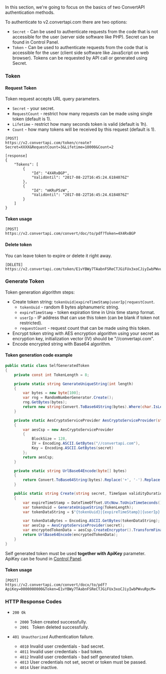In this section, we're going to focus on the basics of two ConvertAPI authentication methods.

To authenticate to v2.convertapi.com there are two options:

* `Secret` - Can be used to authenticate requests from the code that is not accessible for the user (server side software like PHP). Secret can be found in Control Panel.
* `Token` - Can be used to authenticate requests from the code that is accessible for the user (client side software like JavaScript on web browser). Tokens can be requested by API call or generated using Secret.

### Token

#### Request Token

Token request accepts URL query parameters.

* `Secret` - your secret.
* `RequestCount` - restrict how many requests can be made using single token (default is 1).
* `Lifetime` - restrict how many seconds token is valid (default is 1h).
* `Count` - how many tokens will be received by this request (default is 1).

```
[POST] 
https://v2.convertapi.com/token/create?Secret=XXXX&RequestCount=3&Lifetime=10000&Count=2
```
```
[response]
{
    "Tokens": [
        {
            "Id": "4X4RxBGP",
            "ValidUntil": "2017-08-22T16:45:24.6184076Z"
        },
        {
            "Id": "mKRuP5zW",
            "ValidUntil": "2017-08-22T16:45:24.6184076Z"
        }
    ]
}
```
#### Token usage
```
[POST] 
https://v2.convertapi.com/convert/doc/to/pdf?Token=4X4RxBGP
```
#### Delete token
You can leave token to expire or delete it right away.
```
[DELETE] 
https://v2.convertapi.com/token/E1vYBWy7TAabnFSReCTJGiFUx3xoCJiyIwbPWvuRpcM=
```
### Generate Token
Token generation algorithm steps:

* Create token string: `tokenUuid|expireTimeStamp|userIp|requestCount`.
  - `tokenUuid` - random 8 bytes alphanumeric string.
  - `expireTimeStamp` - token expiration time in Unix time stamp format.
  - `userIp` - IP address that can use this token (can be blank if token not restricted).
  - `requestCount` - request count that can be made using this token.
* Encrypt token string with AES encryption algorithm using your secret as encryption key, initialization vector (IV) should be "//convertapi.com".
* Encode encrypted string with Base64 algorithm.

#### Token generation code example
```csharp
public static class SelfGeneratedToken
{
    private const int TokenLength = 8;

    private static string GenerateUniqueString(int length)
    {
        var bytes = new byte[100];
        var rng = RandomNumberGenerator.Create();
        rng.GetBytes(bytes);
        return new string(Convert.ToBase64String(bytes).Where(char.IsLetterOrDigit).Take(length).ToArray());
    }

    private static AesCryptoServiceProvider AesCryptoServiceProvider(string secret)
    {
        var aesCsp = new AesCryptoServiceProvider
        {
            BlockSize = 128,
            IV = Encoding.ASCII.GetBytes("//convertapi.com"),
            Key = Encoding.ASCII.GetBytes(secret)
        };
        return aesCsp;
    }

    private static string UrlBase64Encode(byte[] bytes)
    {
        return Convert.ToBase64String(bytes).Replace('+', '-').Replace('/', '_').TrimEnd('=');
    }

    public static string Create(string secret, TimeSpan validityDuration, string userIp, int? requestCount)
    {
        var expireTimeStamp = DateTimeOffset.UtcNow.ToUnixTimeSeconds() + validityDuration.TotalSeconds;
        var tokenUuid = GenerateUniqueString(TokenLength);
        var tokenDataString = $"{tokenUuid}|{expireTimeStamp}|{userIp}|{requestCount}";

        var tokenDataBytes = Encoding.ASCII.GetBytes(tokenDataString);
        var aesCsp = AesCryptoServiceProvider(secret);
        var encryptedTokenData = aesCsp.CreateEncryptor().TransformFinalBlock(tokenDataBytes, 0, tokenDataBytes.Length);
        return UrlBase64Encode(encryptedTokenData);
    }
}
```
Self generated token must be used **together with ApiKey** parameter. ApiKey can be found in [Control Panel](https://www.convertapi.com/a).
#### Token usage
```
[POST] 
https://v2.convertapi.com/convert/docx/to/pdf?ApiKey=0000000000&Token=E1vYBWy7TAabnFSReCTJGiFUx3xoCJiyIwbPWvuRpcM=
```
### HTTP Response Codes
* `200 Ok` 
  * `2000` Token created successfully.
  * `2001 ` Token deleted successfully.
  
* `401 Unauthorized` Authentication failure. 
  * `4010` Invalid user credentials - bad secret.
  * `4011` Invalid user credentials - bad token.
  * `4012` Invalid user credentials - bad self generated token.
  * `4013` User credentials not set, secret or token must be passed.
  * `4014` User inactive.
